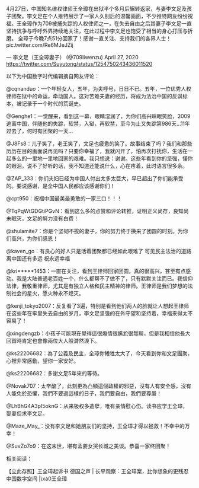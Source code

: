 4月27日，中国知名维权律师王全璋在出狱半个多月后辗转返家，与妻李文足及孩子团聚。李文足在个人推特展示了一家人久别后的温馨画面，不少推特网友纷纷祝福。王全璋作为709被捕失踪的人权律师之一，在失去自由之后其妻子李文足一直坚持抗争与呼吁外界持续地关注，在此过程中李文足也饱受了相当的身心打压与折磨。 全璋于今晚7点51分回家了！感谢一直关注、支持我们的各界人士！ pic.twitter.com/Re6MJeJZij

&mdash; 李文足（王全璋妻子） (@709liwenzu) April 27, 2020 https://twitter.com/Suyutong/status/1254750243436011520

以下为中国数字时代编辑摘自网友评论：

@cqnanduo：一个年轻女人，五年，为夫呼号，日日不已。五年，一位优秀人权律师在狱中的命运，牵动国人。这对苦难夫妻的经历，将成为法治中国的反讽标本，被记录于一个时代的荒诞史。

@Genghe1：一觉醒来，看到这一幕，眼睛湿润了，为你们高兴眯眼笑脸，2009逃离中国，伴随他的失踪，软禁，入狱，再软禁，至今为止又失踪第986天&#8230;11年过去了，何时有团聚的一天&#8230;

@J8Fs8：儿子笑了，老王笑了，文足也疲惫的笑了。故事结束了吗？我们和那些历历在目的画面说再见吗？只要你幸福了，我就闪开了，怕再次打扰你，生活在一起多么的一里地一里地回家的艰难。我只想说：谢谢。这些年看到你的坚强，懂你的眼泪，说不了好听的话，我不知道还能说什么，心在疼着，此时语言很多余。

@ZAP_333：你们夫妇已经为中国人付出太多太巨大，早已超出了你们能承受的。要说感谢，是全中国人民都应该感谢你们！

@cpt950：祝福中国最美最勇敢的一家三口！！！

@TqPqWtGDGtiPGvN：看到这么多的点赞和评论转推，证明正义尚存，良知尚未眠灭，文足的努力没有白费！

@shulamite7：你是个坚韧不拔的妻子，你的努力终于换来了团圆的时刻。为你们高兴，为你们感恩！

@kaven_go：有良心的好人只是活着团聚都已经如此艰难了 可见民主法治的道路离中国还有多远 祝永远幸福

@kri*****1453：一直在关注，看到王律师回家团圆，真的很高兴，甚至有点感动。我是大陆普通老百姓一个，什么都帮不了做不了，只有默默关注而已。我信仰法律，我敬重律师，尤其是有独立人格和民主精神的律师。王律师是我们梦想的法制社会的星火，愿火种永不熄灭。

@kenji_tokyo2007：反复看了3遍，特别是看到他们两人的脸就让人想起王律师在这些年在牢里失去自由的岁月，李文足坚强的在外守望和坚持着，幸福来得太不容易了！

@xingdengzb：小孩子可能現在覺得這很煽情很尷尬很無聊，但是我相信他長大回首時肯定也會像兩位大人般潸然淚下。

@ks22206682：為了公義及民主，全璋你犧牲太大了，今天看到你和文足團聚，心裡非常感動，望你一家安好。

@ks22206682：多谢文足5年來的等待。

@Novak707：太辛酸了，此刻更為凸顯這個政權的邪惡，沒有人有安全感，沒有人能免於恐懼，我們不要過這樣的日子，我們要自由，我們要尊嚴！

@LhBhG4A3pI5oknG：从来极权多造孽，唯有亲情慰心伤。读书应学王全璋，娶妻但求李文足。

@Maze_May_：没有李文足和她朋友们的坚持，王全璋才得以拯救！不幸中的万幸！

@SuvZo7o9：在这末世，堪有孟姜女哭长城之美谈。恭喜一家终团聚！

相关阅读：

【立此存照】王全璋起诉书 德国之声 | 长平观察：王全璋案，比你想象的更残忍 中国数字空间 |\xa0王全璋


